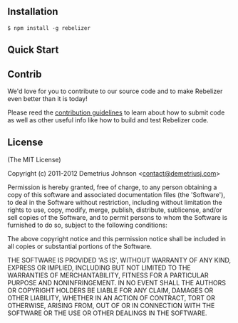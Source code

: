 
## Installation

    $ npm install -g rebelizer

## Quick Start

## Contrib

We'd love for you to contribute to our source code and to make Rebelizer even
better than it is today!

Please reed the [contribution guidelines][contributing] to learn about how to submit code as well as
other useful info like how to build and test Rebelizer code.

[issues]: https://github.com/rebelizer/rebelizer/issues
[contributing]: https://github.com/rebelizer/Contributing.md

## License

(The MIT License)

Copyright (c) 2011-2012 Demetrius Johnson &lt;contact@demetriusj.com&gt;

Permission is hereby granted, free of charge, to any person obtaining
a copy of this software and associated documentation files (the
'Software'), to deal in the Software without restriction, including
without limitation the rights to use, copy, modify, merge, publish,
distribute, sublicense, and/or sell copies of the Software, and to
permit persons to whom the Software is furnished to do so, subject to
the following conditions:

The above copyright notice and this permission notice shall be
included in all copies or substantial portions of the Software.

THE SOFTWARE IS PROVIDED 'AS IS', WITHOUT WARRANTY OF ANY KIND,
EXPRESS OR IMPLIED, INCLUDING BUT NOT LIMITED TO THE WARRANTIES OF
MERCHANTABILITY, FITNESS FOR A PARTICULAR PURPOSE AND NONINFRINGEMENT.
IN NO EVENT SHALL THE AUTHORS OR COPYRIGHT HOLDERS BE LIABLE FOR ANY
CLAIM, DAMAGES OR OTHER LIABILITY, WHETHER IN AN ACTION OF CONTRACT,
TORT OR OTHERWISE, ARISING FROM, OUT OF OR IN CONNECTION WITH THE
SOFTWARE OR THE USE OR OTHER DEALINGS IN THE SOFTWARE.